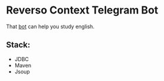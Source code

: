 # Reverso Context Telegram Bot
That [bot](http://t.me/ReversoContextbot) can help you study english.

## Stack:
- JDBC
- Maven
- Jsoup
